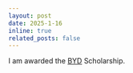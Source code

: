 ```yaml
---
layout: post
date: 2025-1-16
inline: true
related_posts: false
---
```


I am awarded the [BYD](https://www.byd.com/) Scholarship.
